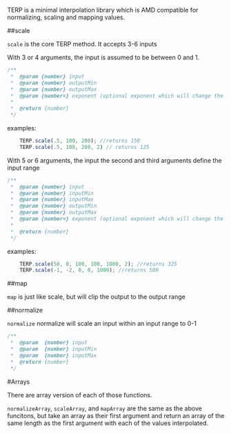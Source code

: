 TERP is a minimal interpolation library which is AMD compatible for normalizing, scaling and mapping values.

##scale

```scale``` is the core TERP method. It accepts 3-6 inputs
 
 With 3 or 4 arguments, the input is assumed to be between 0 and 1. 

```javascript
/**
 *  @param {number} input
 *  @param {number} outputMin	
 *	@param {number} outputMax
 *  @param {number=} exponent (optional exponent which will change the interpolation curve)
 * 
 *  @return {number} 
 */
```

examples: 
```javascript
	TERP.scale(.5, 100, 200); //returns 150
	TERP.scale(.5, 100, 200, 2) // returns 125
```

 With 5 or 6 arguments, the input the second and third arguments define the input range

```javascript
/**
 *  @param {number} input
 *	@param {number} inputMin
 *	@param {number} inputMax
 *  @param {number} outputMin	
 *	@param {number} outputMax
 *  @param {number=} exponent (optional exponent which will change the interpolation curve)
 * 
 *  @return {number} 
 */
```

examples: 
```javascript
	TERP.scale(50, 0, 100, 100, 1000, 2); //returns 325
	TERP.scale(-1, -2, 0, 0, 1000); //returns 500
```

##map

```map``` is just like scale, but will clip the output to the output range

##normalize

```normalize``` normalize will scale an input within an input range to 0-1

```javascript
/**
 *  @param  {number} input 
 *  @param  {number} inputMin 
 *  @param  {number} inputMax 
 *  @return {number} 
 */
```

#Arrays

There are array version of each of those functions. 

```normalizeArray```, ```scaleArray```, and ```mapArray``` are the same as the above funcitons, but take an array as their first argument and return an array of the same length as the first argument with each of the values interpolated. 


